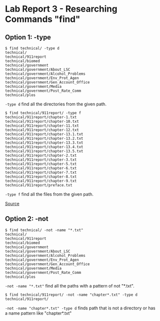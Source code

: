# Lab Report 3 - Researching Commands "find"

## Option 1: -type

```
$ find technical/ -type d
technical/
technical/911report
technical/biomed
technical/government
technical/government/About_LSC
technical/government/Alcohol_Problems
technical/government/Env_Prot_Agen
technical/government/Gen_Account_Office
technical/government/Media
technical/government/Post_Rate_Comm
technical/plos
```

`-type d` find all the directories from the given path.

```
$ find technical/911report/ -type f
technical/911report/chapter-1.txt
technical/911report/chapter-10.txt
technical/911report/chapter-11.txt
technical/911report/chapter-12.txt
technical/911report/chapter-13.1.txt
technical/911report/chapter-13.2.txt
technical/911report/chapter-13.3.txt
technical/911report/chapter-13.4.txt
technical/911report/chapter-13.5.txt
technical/911report/chapter-2.txt
technical/911report/chapter-3.txt
technical/911report/chapter-5.txt
technical/911report/chapter-6.txt
technical/911report/chapter-7.txt
technical/911report/chapter-8.txt
technical/911report/chapter-9.txt
technical/911report/preface.txt
```
`-type f` find all the files from the given path.

[Source](https://www.gnu.org/software/findutils/manual/html_mono/find.html#Type)

## Option 2: -not
```
$ find technical/ -not -name "*.txt"
technical/
technical/911report
technical/biomed
technical/government
technical/government/About_LSC
technical/government/Alcohol_Problems
technical/government/Env_Prot_Agen
technical/government/Gen_Account_Office
technical/government/Media
technical/government/Post_Rate_Comm
technical/plos
```

`-not -name "*.txt"` find all the paths with a pattern of not "*.txt".

```
$ find technical/911report/ -not -name "chapter*.txt" -type d
technical/911report/
```

``-not -name "chapter*.txt" -type d`` finds path that is not a directory or has a name pattern like "chapter*.txt"
